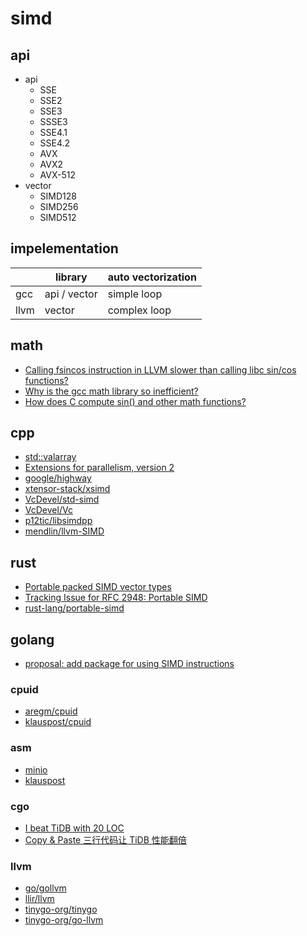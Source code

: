 # simd

## api

- api
  - SSE
  - SSE2
  - SSE3
  - SSSE3
  - SSE4.1
  - SSE4.2
  - AVX
  - AVX2
  - AVX-512
- vector
  - SIMD128
  - SIMD256
  - SIMD512

## impelementation

|      | library         | auto vectorization |
|------|-----------------|--------------------|
| gcc  | api / vector    | simple loop        |
| llvm | vector          | complex loop       |

## math

- [Calling fsincos instruction in LLVM slower than calling libc sin/cos functions?](https://stackoverflow.com/questions/12485190/calling-fsincos-instruction-in-llvm-slower-than-calling-libc-sin-cos-functions)
- [Why is the gcc math library so inefficient?](https://stackoverflow.com/questions/13875540/why-is-the-gcc-math-library-so-inefficient)
- [How does C compute sin() and other math functions?](https://stackoverflow.com/questions/2284860/how-does-c-compute-sin-and-other-math-functions)

## cpp

- [std::valarray](https://en.cppreference.com/w/cpp/numeric/valarray)
- [Extensions for parallelism, version 2](https://en.cppreference.com/w/cpp/experimental/parallelism_2)
- [google/highway](https://github.com/google/highway)
- [xtensor-stack/xsimd](https://github.com/xtensor-stack/xsimd)
- [VcDevel/std-simd](https://github.com/VcDevel/std-simd)
- [VcDevel/Vc](https://github.com/VcDevel/Vc)
- [p12tic/libsimdpp](https://github.com/p12tic/libsimdpp)
- [mendlin/llvm-SIMD](https://github.com/mendlin/llvm-SIMD)

## rust

- [Portable packed SIMD vector types](https://github.com/rust-lang/rfcs/pull/2948)
- [Tracking Issue for RFC 2948: Portable SIMD](https://github.com/rust-lang/rust/issues/86656)
- [rust-lang/portable-simd](https://github.com/rust-lang/portable-simd)

## golang

- [proposal: add package for using SIMD instructions](https://github.com/golang/go/issues/53171)

### cpuid

- [aregm/cpuid](https://github.com/aregm/cpuid)
- [klauspost/cpuid](https://github.com/klauspost/cpuid)

### asm

- [minio](https://github.com/minio)
- [klauspost](https://github.com/klauspost)

### cgo

- [I beat TiDB with 20 LOC](https://internals.tidb.io/t/topic/174)
- [Copy & Paste 三行代码让 TiDB 性能翻倍](https://blog.zhuangty.com/tidb-2-times-faster/)

### llvm

- [go/gollvm](https://go.googlesource.com/gollvm/)
- [llir/llvm](https://github.com/llir/llvm)
- [tinygo-org/tinygo](https://github.com/tinygo-org/tinygo)
- [tinygo-org/go-llvm](https://github.com/tinygo-org/go-llvm)
